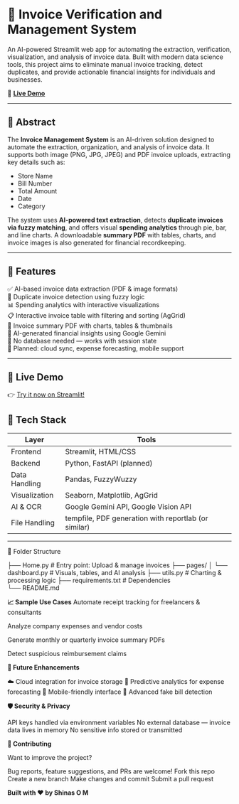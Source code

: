 # 🧾 Invoice Verification and Management System

An AI-powered Streamlit web app for automating the extraction, verification, visualization, and analysis of invoice data. Built with modern data science tools, this project aims to eliminate manual invoice tracking, detect duplicates, and provide actionable financial insights for individuals and businesses.

🔗 **[Live Demo](https://invoicemanagmentnodb.streamlit.app/)**

---

## 📌 Abstract

The **Invoice Management System** is an AI-driven solution designed to automate the extraction, organization, and analysis of invoice data. It supports both image (PNG, JPG, JPEG) and PDF invoice uploads, extracting key details such as:

- Store Name
- Bill Number
- Total Amount
- Date
- Category

The system uses **AI-powered text extraction**, detects **duplicate invoices via fuzzy matching**, and offers visual **spending analytics** through pie, bar, and line charts. A downloadable **summary PDF** with tables, charts, and invoice images is also generated for financial recordkeeping.

---

## 🚀 Features

✅ AI-based invoice data extraction (PDF & image formats)  
🧠 Duplicate invoice detection using fuzzy logic  
📊 Spending analytics with interactive visualizations  
📋 Interactive invoice table with filtering and sorting (AgGrid)  
📄 Invoice summary PDF with charts, tables & thumbnails  
🤖 AI-generated financial insights using Google Gemini  
🔐 No database needed — works with session state  
🔮 Planned: cloud sync, expense forecasting, mobile support

---

## 🎥 Live Demo

👉 [Try it now on Streamlit!](https://invoicemanagmentnodb.streamlit.app/)



## 🧰 Tech Stack

| Layer | Tools |
|-------|-------|
| Frontend | Streamlit, HTML/CSS |
| Backend | Python, FastAPI (planned) |
| Data Handling | Pandas, FuzzyWuzzy |
| Visualization | Seaborn, Matplotlib, AgGrid |
| AI & OCR | Google Gemini API, Google Vision API |
| File Handling | tempfile, PDF generation with reportlab (or similar) |

---

📁 Folder Structure

├── Home.py                 # Entry point: Upload & manage invoices
├── pages/
│   └── dashboard.py        # Visuals, tables, and AI analysis
├── utils.py                # Charting & processing logic
├── requirements.txt        # Dependencies   
└── README.md



**📈 Sample Use Cases**
Automate receipt tracking for freelancers & consultants

Analyze company expenses and vendor costs

Generate monthly or quarterly invoice summary PDFs

Detect suspicious reimbursement claims

**📌 Future Enhancements**

☁️ Cloud integration for invoice storage
🤖 Predictive analytics for expense forecasting
📱 Mobile-friendly interface
🧠 Advanced fake bill detection


**🛡️ Security & Privacy**

API keys handled via environment variables
No external database — invoice data lives in memory
No sensitive info stored or transmitted


**🤝 Contributing**

Want to improve the project?

Bug reports, feature suggestions, and PRs are welcome!
Fork this repo
Create a new branch
Make changes and commit
Submit a pull request


**Built with ❤️ by Shinas O M**
